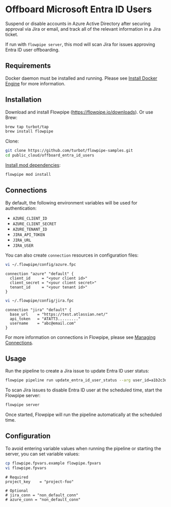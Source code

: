 # Offboard Microsoft Entra ID Users

Suspend or disable accounts in Azure Active Directory after securing approval via Jira or email, and track all of the relevant information in a Jira ticket.

If run with `flowpipe server`, this mod will scan Jira for issues approving Entra ID user offboarding.

## Requirements

Docker daemon must be installed and running. Please see [Install Docker Engine](https://docs.docker.com/engine/install/) for more information.

## Installation

Download and install Flowpipe (https://flowpipe.io/downloads). Or use Brew:

```sh
brew tap turbot/tap
brew install flowpipe
```

Clone:

```sh
git clone https://github.com/turbot/flowpipe-samples.git
cd public_cloud/offboard_entra_id_users
```

[Install mod dependencies](https://flowpipe.io/docs/build/mod-dependencies#mod-dependencies):

```sh
flowpipe mod install
```

## Connections

By default, the following environment variables will be used for authentication:

- `AZURE_CLIENT_ID`
- `AZURE_CLIENT_SECRET`
- `AZURE_TENANT_ID`
- `JIRA_API_TOKEN`
- `JIRA_URL`
- `JIRA_USER`

You can also create `connection` resources in configuration files:

```sh
vi ~/.flowpipe/config/azure.fpc
```

```hcl
connection "azure" "default" {
  client_id     = "<your client id>"
  client_secret = "<your client secret>"
  tenant_id     = "<your tenant id>"
}
```

```sh
vi ~/.flowpipe/config/jira.fpc
```

```hcl
connection "jira" "default" {
  base_url    = "https://test.atlassian.net/"
  api_token   = "ATATT3........."
  username    = "abc@email.com"
}
```

For more information on connections in Flowpipe, please see [Managing Connections](https://flowpipe.io/docs/run/connections).

## Usage

Run the pipeline to create a Jira issue to update Entra ID user status:

```sh
flowpipe pipeline run update_entra_id_user_status --arg user_id=a1b2c3d4-1234-ab12-ae19-xxx --arg account_status=disable --arg project_key=project-foo
```

To scan Jira issues to disable Entra ID user at the scheduled time, start the Flowpipe server:

```sh
flowpipe server
```

Once started, Flowpipe will run the pipeline automatically at the scheduled time.

## Configuration

To avoid entering variable values when running the pipeline or starting the server, you can set variable values:

```sh
cp flowpipe.fpvars.example flowpipe.fpvars
vi flowpipe.fpvars
```

```hcl
# Required
project_key    = "project-foo"

# Optional
# jira_conn = "non_default_conn"
# azure_conn = "non_default_conn"
```
